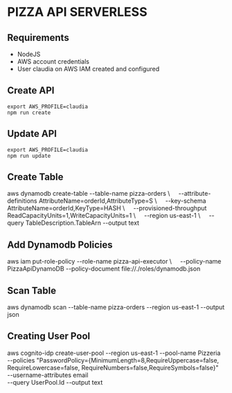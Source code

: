 # PIZZA API SERVERLESS

## Requirements
- NodeJS
- AWS account credentials
- User claudia on AWS IAM created and configured


## Create API
```
export AWS_PROFILE=claudia
npm run create
```

## Update API
```
export AWS_PROFILE=claudia
npm run update
```

## Create Table
aws dynamodb create-table --table-name pizza-orders \    
  --attribute-definitions AttributeName=orderId,AttributeType=S \    
  --key-schema AttributeName=orderId,KeyType=HASH \    
  --provisioned-throughput ReadCapacityUnits=1,WriteCapacityUnits=1 \    
  --region us-east-1 \    
  --query TableDescription.TableArn --output text    

## Add Dynamodb Policies
aws iam put-role-policy --role-name pizza-api-executor \    
  --policy-name PizzaApiDynamoDB --policy-document file://./roles/dynamodb.json

## Scan Table
aws dynamodb scan --table-name pizza-orders --region us-east-1 --output json 

## Creating User Pool

aws cognito-idp create-user-pool --region us-east-1 --pool-name Pizzeria \
--policies "PasswordPolicy={MinimumLength=8,RequireUppercase=false, RequireLowercase=false, RequireNumbers=false,RequireSymbols=false}" \
--username-attributes email \
--query UserPool.Id --output text

